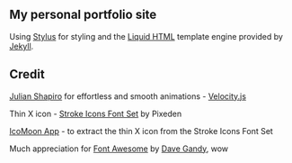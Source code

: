 My personal portfolio site
---

Using [Stylus](http://learnboost.github.io/stylus/) for styling and the [Liquid HTML](https://github.com/Shopify/liquid/wiki/Liquid-for-Designers) template engine provided by [Jekyll](http://jekyllrb.com/).

## Credit
[Julian Shapiro](http://www.julian.com) for effortless and smooth animations - [Velocity.js](http://julian.com/research/velocity/)

Thin X icon - [Stroke Icons Font Set](http://themes-pixeden.com/font-demos/7-stroke/) by Pixeden

[IcoMoon App](https://icomoon.io) - to extract the thin X icon from the Stroke Icons Font Set

Much appreciation for [Font Awesome](http://fontawesome.io) by [Dave Gandy](https://twitter.com/davegandy), wow

